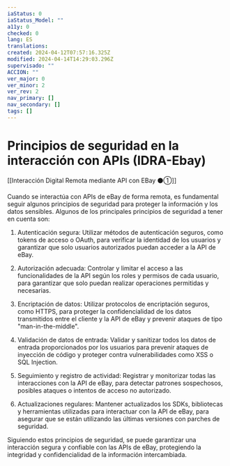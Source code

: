 ```yaml
---
iaStatus: 0
iaStatus_Model: ""
a11y: 0
checked: 0
lang: ES
translations: 
created: 2024-04-12T07:57:16.325Z
modified: 2024-04-14T14:29:03.296Z
supervisado: ""
ACCION: ""
ver_major: 0
ver_minor: 2
ver_rev: 2
nav_primary: []
nav_secondary: []
tags: []
---
```

# Principios de seguridad en la interacción con APIs (IDRA-Ebay)

[[Interacción Digital Remota mediante API con EBay ⚫①]]

Cuando se interactúa con APIs de eBay de forma remota, es fundamental seguir algunos principios de seguridad para proteger la información y los datos sensibles. Algunos de los principales principios de seguridad a tener en cuenta son:

1. Autenticación segura: Utilizar métodos de autenticación seguros, como tokens de acceso o OAuth, para verificar la identidad de los usuarios y garantizar que solo usuarios autorizados puedan acceder a la API de eBay.

2. Autorización adecuada: Controlar y limitar el acceso a las funcionalidades de la API según los roles y permisos de cada usuario, para garantizar que solo puedan realizar operaciones permitidas y necesarias.

3. Encriptación de datos: Utilizar protocolos de encriptación seguros, como HTTPS, para proteger la confidencialidad de los datos transmitidos entre el cliente y la API de eBay y prevenir ataques de tipo "man-in-the-middle".

4. Validación de datos de entrada: Validar y sanitizar todos los datos de entrada proporcionados por los usuarios para prevenir ataques de inyección de código y proteger contra vulnerabilidades como XSS o SQL Injection.

5. Seguimiento y registro de actividad: Registrar y monitorizar todas las interacciones con la API de eBay, para detectar patrones sospechosos, posibles ataques o intentos de acceso no autorizado.

6. Actualizaciones regulares: Mantener actualizados los SDKs, bibliotecas y herramientas utilizadas para interactuar con la API de eBay, para asegurar que se están utilizando las últimas versiones con parches de seguridad.

Siguiendo estos principios de seguridad, se puede garantizar una interacción segura y confiable con las APIs de eBay, protegiendo la integridad y confidencialidad de la información intercambiada.
